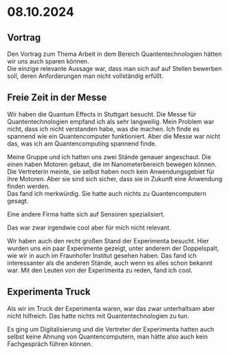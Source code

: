 # 08.10.2024

## Vortrag

Den Vortrag zum Thema Arbeit in dem Bereich Quantentechnologien hätten wir uns auch sparen können.  
Die einzige relevante Aussage war, dass man sich auf auf Stellen bewerben soll, deren Anforderungen man nicht vollständig erfüllt.

## Freie Zeit in der Messe

Wir haben die Quantum Effects in Stuttgart besucht. Die Messe für Quantentechnologien empfand ich als sehr langweilig. Mein Problem war nicht, dass ich nicht verstanden habe, was die machen. Ich finde es spannend wie ein Quantencomputer funktioniert. Aber die Messe war nicht das, was ich am Quantencomputing spannend finde.

Meine Gruppe und ich hatten uns zwei Stände genauer angeschaut. Die einen haben Motoren gebaut, die im Nanometerbereich bewegen können.  
Die Vertreterin meinte, sie selbst haben noch kein Anwendungsgebiet für ihre Motoren. Aber sie sind sich sicher, dass sie in Zukunft eine Anwendung finden werden.  
Das fand ich merkwürdig. Sie hatte auch nichts zu Quantencomputern gesagt.

Eine andere Firma hatte sich auf Sensoren spezialisiert.

Das war zwar irgendwie cool aber für mich nicht relevant.

Wir haben auch den recht großen Stand der Experimenta besucht. Hier wurden uns ein paar Experimente gezeigt, unter anderem der Doppelspalt, wie wir in auch im Fraunhofer Institut gesehen haben. Das fand ich interessanter als die anderen Stände, auch wenn es alles schon bekannt war. Mit den Leuten von der Experimenta zu reden, fand ich cool.

## Experimenta Truck

Als wir im Truck der Experimenta waren, war das zwar unterhaltsam aber nicht hilfreich. Das hatte nichts mit Quantentechnologien zu tun.

Es ging um Digitalisierung und die Vertreter der Experimenta hatten auch selbst keine Ahnung von Quantencomputern, man hätte also auch kein Fachgespräch führen können.
